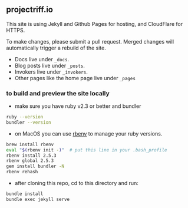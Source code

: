 ## projectriff.io
This site is using Jekyll and Github Pages for hosting, and CloudFlare for HTTPS.

To make changes, please submit a pull request. Merged changes will automatically trigger a rebuild of the site.

- Docs live under `_docs`.
- Blog posts live under `_posts`.
- Invokers live under `_invokers`.
- Other pages like the home page live under `_pages`

### to build and preview the site locally

- make sure you have ruby v2.3 or better and bundler
```sh
ruby --version
bundler --version
```

- on MacOS you can use [rbenv](http://rbenv.org/) to manage your ruby versions.
```sh
brew install rbenv
eval "$(rbenv init -)"  # put this line in your .bash_profile
rbenv install 2.5.3
rbenv global 2.5.3
gem install bundler -N
rbenv rehash
```

- after cloning this repo, cd to this directory and run:
```sh
bundle install
bundle exec jekyll serve
```
